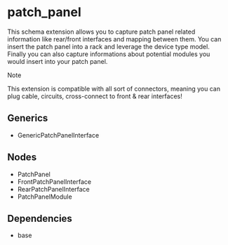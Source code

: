 # patch_panel

This schema extension allows you to capture patch panel related information like rear/front interfaces and mapping between them. You can insert the patch panel into a rack and leverage the device type model. Finally you can also capture informations about potential modules you would insert into your patch panel.

> [!NOTE]
> This extension is compatible with all sort of connectors, meaning you can plug cable, circuits, cross-connect to front & rear interfaces!


## Generics

- GenericPatchPanelInterface

## Nodes

- PatchPanel
- FrontPatchPanelInterface
- RearPatchPanelInterface
- PatchPanelModule

## Dependencies

- base
